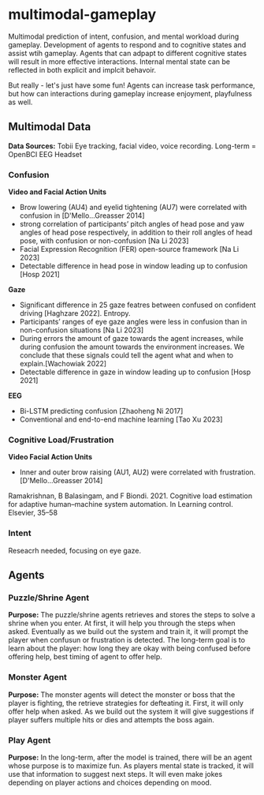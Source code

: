 # multimodal-gameplay
Multimodal prediction of intent, confusion, and mental workload during gameplay. Development of agents to respond and to cognitive states and assist wtih gameplay. Agents that can adpapt to different cognitive states will result in more effective interactions. Internal mental state can be reflected in both explicit and implcit behavoir. 

But really - let's just have some fun! Agents can increase task performance, but how can interactions during gameplay increase enjoyment, playfulness as well.

## Multimodal Data

__Data Sources:__ Tobii Eye tracking, facial video, voice recording. Long-term = OpenBCI EEG Headset

### Confusion
__Video and Facial Action Units__
- Brow lowering (AU4) and eyelid tightening (AU7) were correlated with confusion in [D'Mello...Greasser 2014]
- strong correlation of participants’ pitch angles of head pose and yaw angles of head pose respectively, in addition to their roll angles of head pose, with confusion or non-confusion [Na Li 2023]
- Facial Expression Recognition (FER) open-source framework [Na Li 2023]
- Detectable difference in head pose in window leading up to confusion [Hosp 2021]

__Gaze__
- Significant difference in 25 gaze featres between confused on confident driving [Haghzare 2022]. Entropy.
-  Participants’ ranges of eye gaze angles were less in confusion than in non-confusion situations [Na Li 2023]
-  During errors the amount of gaze towards the agent increases, while during confusion the amount towards the environment increases. We conclude that these signals could tell the agent what and when to explain.[Wachowiak 2022]
-  Detectable difference in gaze in window leading up to confusion [Hosp 2021]

__EEG__
- Bi-LSTM predicting confusion [Zhaoheng Ni 2017]
- Conventional and end-to-end machine learning [Tao Xu 2023]

### Cognitive Load/Frustration
__Video Facial Action Units__
- Inner and outer brow raising (AU1, AU2) were correlated with frustration. [D'Mello...Greasser 2014]

Ramakrishnan, B Balasingam, and F Biondi. 2021. Cognitive load estimation
for adaptive human–machine system automation. In Learning control. Elsevier,
35–58


### Intent
Reseacrh needed, focusing on eye gaze.

## Agents

### Puzzle/Shrine Agent
__Purpose:__ The puzzle/shrine agents retrieves and stores the steps to solve a shrine when you enter. At first, it will help you through the steps when asked. Eventually as we build out the system and train it, it will prompt the player when confusun or frustration is detected. The long-term goal is to learn about the player: how long they are okay with being confused before offering help, best timing of agent to offer help.

### Monster Agent
__Purpose:__ The monster agents will detect the monster or boss that the player is fighting, the retrieve strategies for defteating it. First, it will only offer help when asked. As we build out the system it will give suggestions if player suffers multiple hits or dies and attempts the boss again. 

### Play Agent
__Purpose:__ In the long-term, after the model is trained, there will be an agent whose purpose is to maximize fun. As players mental state is tracked, it will use that information to suggest next steps. It will even make jokes depending on player actions and choices depending on mood.

